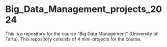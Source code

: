 # Big_Data_Management_projects_2024
This is a repository for the course "Big Data Management" (University of Tartu). This repository consists of 4 mini-projects for the course.
